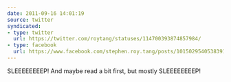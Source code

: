 ```yaml
---
date: 2011-09-16 14:01:19
source: twitter
syndicated:
- type: twitter
  url: https://twitter.com/roytang/statuses/114700393874857984/
- type: facebook
  url: https://www.facebook.com/stephen.roy.tang/posts/10150295405383912
---
```


SLEEEEEEEEP! And maybe read a bit first, but mostly SLEEEEEEEEP!